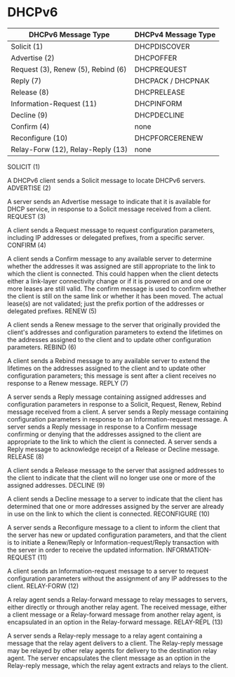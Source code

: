 # DHCPv6



|  DHCPv6 Message Type                |  DHCPv4 Message Type |
| ----------------------------------- | -------------------- |
|  Solicit (1)                        |  DHCPDISCOVER        |
|  Advertise (2)                      |  DHCPOFFER           |
|  Request (3), Renew (5), Rebind (6) |  DHCPREQUEST         |
|  Reply (7)                          |  DHCPACK / DHCPNAK   |
|  Release (8)                        |  DHCPRELEASE         |
|  Information-Request (11)           |  DHCPINFORM          |
|  Decline (9)                        |  DHCPDECLINE         |
|  Confirm (4)                        |  none                |
|  Reconfigure (10)                   |  DHCPFORCERENEW      |
|  Relay-Forw (12), Relay-Reply (13)  |  none                |

&#x20;SOLICIT (1)

&#x20;A DHCPv6 client sends a Solicit message to locate DHCPv6 servers. ADVERTISE (2)

&#x20;A server sends an Advertise message to indicate that it is available for DHCP service, in response to a Solicit message received from a client. REQUEST (3)

&#x20;A client sends a Request message to request configuration parameters, including IP addresses or delegated prefixes, from a specific server. CONFIRM (4)

&#x20;A client sends a Confirm message to any available server to determine whether the addresses it was assigned are still appropriate to the link to which the client is connected. This could happen when the client detects either a link-layer connectivity change or if it is powered on and one or more leases are still valid. The confirm message is used to confirm whether the client is still on the same link or whether it has been moved. The actual lease(s) are not validated; just the prefix portion of the addresses or delegated prefixes. RENEW (5)

&#x20;A client sends a Renew message to the server that originally provided the client's addresses and configuration parameters to extend the lifetimes on the addresses assigned to the client and to update other configuration parameters. REBIND (6)

&#x20;A client sends a Rebind message to any available server to extend the lifetimes on the addresses assigned to the client and to update other configuration parameters; this message is sent after a client receives no response to a Renew message. REPLY (7)

&#x20;A server sends a Reply message containing assigned addresses and configuration parameters in response to a Solicit, Request, Renew, Rebind message received from a client. A server sends a Reply message containing configuration parameters in response to an Information-request message. A server sends a Reply message in response to a Confirm message confirming or denying that the addresses assigned to the client are appropriate to the link to which the client is connected. A server sends a Reply message to acknowledge receipt of a Release or Decline message. RELEASE (8)

&#x20;A client sends a Release message to the server that assigned addresses to the client to indicate that the client will no longer use one or more of the assigned addresses. DECLINE (9)

&#x20;A client sends a Decline message to a server to indicate that the client has determined that one or more addresses assigned by the server are already in use on the link to which the client is connected. RECONFIGURE (10)

&#x20;A server sends a Reconfigure message to a client to inform the client that the server has new or updated configuration parameters, and that the client is to initiate a Renew/Reply or Information-request/Reply transaction with the server in order to receive the updated information. INFORMATION-REQUEST (11)

&#x20;A client sends an Information-request message to a server to request configuration parameters without the assignment of any IP addresses to the client. RELAY-FORW (12)

&#x20;A relay agent sends a Relay-forward message to relay messages to servers, either directly or through another relay agent. The received message, either a client message or a Relay-forward message from another relay agent, is encapsulated in an option in the Relay-forward message. RELAY-REPL (13)

&#x20;A server sends a Relay-reply message to a relay agent containing a message that the relay agent delivers to a client. The Relay-reply message may be relayed by other relay agents for delivery to the destination relay agent. The server encapsulates the client message as an option in the Relay-reply message, which the relay agent extracts and relays to the client.
